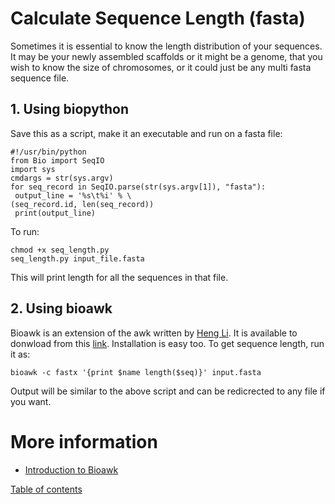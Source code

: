 # Calculate Sequence Length (fasta)
Sometimes it is essential to know the length distribution of your sequences. It may be your newly assembled scaffolds or it might be a genome, that you wish to know the size of chromosomes, or it could just be any multi fasta sequence file.
##  1. Using biopython ##
Save this as a script, make it an executable and run on a fasta file:
```
#!/usr/bin/python
from Bio import SeqIO
import sys
cmdargs = str(sys.argv)
for seq_record in SeqIO.parse(str(sys.argv[1]), "fasta"):
 output_line = '%s\t%i' % \
(seq_record.id, len(seq_record))
 print(output_line)
```
To run:
```
chmod +x seq_length.py
seq_length.py input_file.fasta
```
This will print length for all the sequences in that file.


##  2. Using bioawk

Bioawk is an extension of the <blockcode>awk</blockcode> written by [Heng Li](https://github.com/lh3).  It is available to donwload from this [link](https://github.com/lh3/bioawk/releases). Installation is easy too. To get sequence length, run it as:

```
bioawk -c fastx '{print $name length($seq)}' input.fasta
```
Output will be similar to the above script and can be redicrected to any file if you want.

# More information
*  [Introduction to Bioawk](/Appendix/bioawk-basics.md)

[Table of contents](/index.md)
